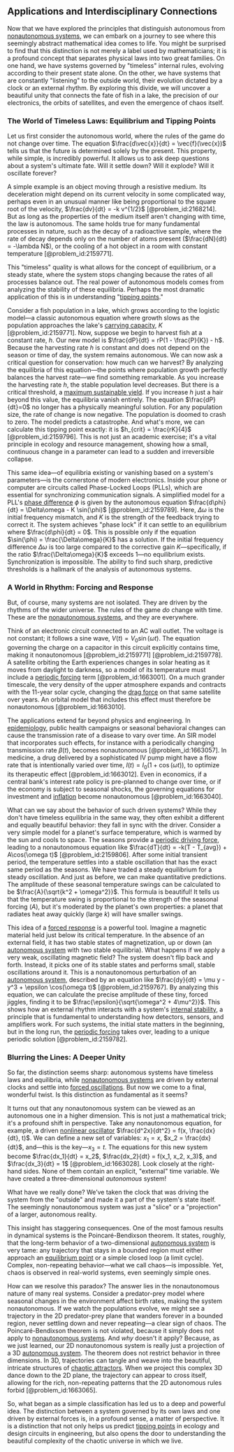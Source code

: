 ## Applications and Interdisciplinary Connections

Now that we have explored the principles that distinguish autonomous from [nonautonomous systems](@article_id:260994), we can embark on a journey to see where this seemingly abstract mathematical idea comes to life. You might be surprised to find that this distinction is not merely a label used by mathematicians; it is a profound concept that separates physical laws into two great families. On one hand, we have systems governed by "timeless" internal rules, evolving according to their present state alone. On the other, we have systems that are constantly "listening" to the outside world, their evolution dictated by a clock or an external rhythm. By exploring this divide, we will uncover a beautiful unity that connects the fate of fish in a lake, the precision of our electronics, the orbits of satellites, and even the emergence of chaos itself.

### The World of Timeless Laws: Equilibrium and Tipping Points

Let us first consider the autonomous world, where the rules of the game do not change over time. The equation $\frac{d\vec{x}}{dt} = \vec{f}(\vec{x})$ tells us that the future is determined solely by the present. This property, while simple, is incredibly powerful. It allows us to ask deep questions about a system's ultimate fate. Will it settle down? Will it explode? Will it oscillate forever?

A simple example is an object moving through a resistive medium. Its deceleration might depend on its current velocity in some complicated way, perhaps even in an unusual manner like being proportional to the square root of the velocity, $\frac{dv}{dt} = -k v^{1/2}$ [@problem_id:2168214]. But as long as the properties of the medium itself aren't changing with time, the law is autonomous. The same holds true for many fundamental processes in nature, such as the decay of a radioactive sample, where the rate of decay depends only on the number of atoms present ($\frac{dN}{dt} = -\lambda N$), or the cooling of a hot object in a room with constant temperature [@problem_id:2159771].

This "timeless" quality is what allows for the concept of equilibrium, or a steady state, where the system stops changing because the rates of all processes balance out. The real power of autonomous models comes from analyzing the stability of these equilibria. Perhaps the most dramatic application of this is in understanding "[tipping points](@article_id:269279)."

Consider a fish population in a lake, which grows according to the logistic model—a classic autonomous equation where growth slows as the population approaches the lake's [carrying capacity](@article_id:137524), $K$ [@problem_id:2159771]. Now, suppose we begin to harvest fish at a constant rate, $h$. Our new model is $\frac{dP}{dt} = rP(1 - \frac{P}{K}) - h$. Because the harvesting rate $h$ is constant and does not depend on the season or time of day, the system remains autonomous. We can now ask a critical question for conservation: how much can we harvest? By analyzing the equilibria of this equation—the points where population growth perfectly balances the harvest rate—we find something remarkable. As you increase the harvesting rate $h$, the stable population level decreases. But there is a critical threshold, a [maximum sustainable yield](@article_id:140366). If you increase $h$ just a hair beyond this value, the equilibria vanish entirely. The equation $\frac{dP}{dt}=0$ no longer has a physically meaningful solution. For any population size, the rate of change is now negative. The population is doomed to crash to zero. The model predicts a catastrophe. And what's more, we can calculate this tipping point exactly: it is $h_{crit} = \frac{rK}{4}$ [@problem_id:2159796]. This is not just an academic exercise; it's a vital principle in ecology and resource management, showing how a small, continuous change in a parameter can lead to a sudden and irreversible collapse.

This same idea—of equilibria existing or vanishing based on a system's parameters—is the cornerstone of modern electronics. Inside your phone or computer are circuits called Phase-Locked Loops (PLLs), which are essential for synchronizing communication signals. A simplified model for a PLL's [phase difference](@article_id:269628) $\phi$ is given by the autonomous equation $\frac{d\phi}{dt} = \Delta\omega - K \sin(\phi)$ [@problem_id:2159789]. Here, $\Delta\omega$ is the initial frequency mismatch, and $K$ is the strength of the feedback trying to correct it. The system achieves "phase lock" if it can settle to an equilibrium where $\frac{d\phi}{dt} = 0$. This is possible only if the equation $\sin(\phi) = \frac{\Delta\omega}{K}$ has a solution. If the initial frequency difference $\Delta\omega$ is too large compared to the corrective gain $K$—specifically, if the ratio $\frac{\Delta\omega}{K}$ exceeds 1—no equilibrium exists. Synchronization is impossible. The ability to find such sharp, predictive thresholds is a hallmark of the analysis of autonomous systems.

### A World in Rhythm: Forcing and Response

But, of course, many systems are not isolated. They are driven by the rhythms of the wider universe. The rules of the game *do* change with time. These are the [nonautonomous systems](@article_id:260994), and they are everywhere.

Think of an electronic circuit connected to an AC wall outlet. The voltage is not constant; it follows a sine wave, $V(t) = V_0 \sin(\omega t)$. The equation governing the charge on a capacitor in this circuit explicitly contains time, making it nonautonomous [@problem_id:2159771] [@problem_id:2159778]. A satellite orbiting the Earth experiences changes in solar heating as it moves from daylight to darkness, so a model of its temperature must include a [periodic forcing](@article_id:263716) term [@problem_id:1663001]. On a much grander timescale, the very density of the upper atmosphere expands and contracts with the 11-year solar cycle, changing the [drag force](@article_id:275630) on that same satellite over years. An orbital model that includes this effect must therefore be nonautonomous [@problem_id:1663010].

The applications extend far beyond physics and engineering. In [epidemiology](@article_id:140915), public health campaigns or seasonal behavioral changes can cause the transmission rate of a disease to vary over time. An SIR model that incorporates such effects, for instance with a periodically changing transmission rate $\beta(t)$, becomes nonautonomous [@problem_id:1663057]. In medicine, a drug delivered by a
sophisticated IV pump might have a flow rate that is intentionally varied over time, $I(t) = I_0(1 + \cos(\omega t))$, to optimize its therapeutic effect [@problem_id:1663012]. Even in economics, if a central bank's interest rate policy is pre-planned to change over time, or if the economy is subject to seasonal shocks, the governing equations for investment and [inflation](@article_id:160710) become nonautonomous [@problem_id:1663040].

What can we say about the behavior of such driven systems? While they don't have timeless equilibria in the same way, they often exhibit a different and equally beautiful behavior: they fall in sync with the driver. Consider a very simple model for a planet's surface temperature, which is warmed by the sun and cools to space. The seasons provide a [periodic driving force](@article_id:184112), leading to a nonautonomous equation like $\frac{dT}{dt} = -k(T - T_{avg}) + A\cos(\omega t)$ [@problem_id:2159806]. After some initial transient period, the temperature settles into a stable oscillation that has the exact same period as the seasons. We have traded a steady equilibrium for a steady oscillation. And just as before, we can make quantitative predictions. The amplitude of these seasonal temperature swings can be calculated to be $\frac{A}{\sqrt{k^2 + \omega^2}}$. This formula is beautiful! It tells us that the temperature swing is proportional to the strength of the seasonal forcing ($A$), but it's moderated by the planet's own properties: a planet that radiates heat away quickly (large $k$) will have smaller swings.

This idea of a [forced response](@article_id:261675) is a powerful tool. Imagine a magnetic material held just below its critical temperature. In the absence of an external field, it has two stable states of magnetization, up or down (an [autonomous system](@article_id:174835) with two stable equilibria). What happens if we apply a very weak, oscillating magnetic field? The system doesn't flip back and forth. Instead, it picks one of its stable states and performs small, stable oscillations around it. This is a nonautonomous perturbation of an [autonomous system](@article_id:174835), described by an equation like $\frac{dy}{dt} = \mu y - y^3 + \epsilon \cos(\omega t)$ [@problem_id:2159767]. By analyzing this equation, we can calculate the precise amplitude of these tiny, forced jiggles, finding it to be $\frac{\epsilon}{\sqrt{\omega^2 + 4\mu^2}}$. This shows how an external rhythm interacts with a system's [internal stability](@article_id:178024), a principle that is fundamental to understanding how detectors, sensors, and amplifiers work. For such systems, the initial state matters in the beginning, but in the long run, the [periodic forcing](@article_id:263716) takes over, leading to a unique periodic solution [@problem_id:2159782].

### Blurring the Lines: A Deeper Unity

So far, the distinction seems sharp: autonomous systems have timeless laws and equilibria, while [nonautonomous systems](@article_id:260994) are driven by external clocks and settle into [forced oscillations](@article_id:169348). But now we come to a final, wonderful twist. Is this distinction as fundamental as it seems?

It turns out that any nonautonomous system can be viewed as an autonomous one in a higher dimension. This is not just a mathematical trick; it's a profound shift in perspective. Take any nonautonomous equation, for example, a driven [nonlinear oscillator](@article_id:268498) $\frac{d^2x}{dt^2} = f(x, \frac{dx}{dt}, t)$. We can define a new set of variables: $x_1 = x$, $x_2 = \frac{dx}{dt}$, and—this is the key—$x_3 = t$. The equations for this new system become $\frac{dx_1}{dt} = x_2$, $\frac{dx_2}{dt} = f(x_1, x_2, x_3)$, and $\frac{dx_3}{dt} = 1$ [@problem_id:1663028]. Look closely at the right-hand sides. None of them contain an explicit, "external" time variable. We have created a three-dimensional *autonomous* system!

What have we really done? We’ve taken the clock that was driving the system from the "outside" and made it a part of the system's state itself. The seemingly nonautonomous system was just a "slice" or a "projection" of a larger, autonomous reality.

This insight has staggering consequences. One of the most famous results in dynamical systems is the Poincaré-Bendixson theorem. It states, roughly, that the long-term behavior of a two-dimensional [autonomous system](@article_id:174835) is very tame: any trajectory that stays in a bounded region must either approach an [equilibrium point](@article_id:272211) or a simple closed loop (a limit cycle). Complex, non-repeating behavior—what we call chaos—is impossible. Yet, chaos is observed in real-world systems, even seemingly simple ones.

How can we resolve this paradox? The answer lies in the nonautonomous nature of many real systems. Consider a predator-prey model where seasonal changes in the environment affect birth rates, making the system nonautonomous. If we watch the populations evolve, we might see a trajectory in the 2D predator-prey plane that wanders forever in a bounded region, never settling down and never repeating—a clear sign of chaos. The Poincaré-Bendixson theorem is not violated, because it simply does not apply to [nonautonomous systems](@article_id:260994). And *why* doesn't it apply? Because, as we just learned, our 2D nonautonomous system is really just a projection of a 3D [autonomous system](@article_id:174835). The theorem does not restrict behavior in three dimensions. In 3D, trajectories can tangle and weave into the beautiful, intricate structures of [chaotic attractors](@article_id:195221). When we project this complex 3D dance down to the 2D plane, the trajectory can appear to cross itself, allowing for the rich, non-repeating patterns that the 2D autonomous rules forbid [@problem_id:1663065].

So, what began as a simple classification has led us to a deep and powerful idea. The distinction between a system governed by its own laws and one driven by external forces is, in a profound sense, a matter of perspective. It is a distinction that not only helps us predict [tipping points](@article_id:269279) in ecology and design circuits in engineering, but also opens the door to understanding the beautiful complexity of the chaotic universe in which we live.